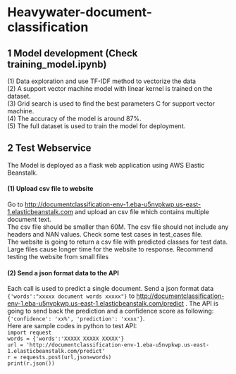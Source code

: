 # Heavywater-document-classification
## 1 Model development (Check training_model.ipynb)
(1) Data exploration and use TF-IDF method to vectorize the data<br/>
(2) A support vector machine model with linear kernel is trained on the dataset.<br/>
(3) Grid search is used to find the best parameters C for support vector machine.<br/>
(4) The accuracy of the model is around 87%.<br/>
(5) The full dataset is used to train the model for deployment.<br/>
## 2 Test Webservice
The Model is deployed as a flask web application using AWS Elastic Beanstalk. 
#### (1) Upload csv file to website
Go to http://documentclassification-env-1.eba-u5nvpkwp.us-east-1.elasticbeanstalk.com and upload an csv file which contains multiple document text. <br/>
The csv file should be smaller than 60M. The csv file should not include any headers and NAN values. Check some test cases in test_cases file. <br/>
The website is going to return a csv file with predicted classes for test data. <br/>
Large files cause longer time for the website to response. Recommend testing the website from small files<br/>
#### (2) Send a json format data to the API
Each call is used to predict a single document. Send a json format data `{'words':"xxxxx document words xxxxx"}` to http://documentclassification-env-1.eba-u5nvpkwp.us-east-1.elasticbeanstalk.com/predict . The API is going to send back the prediction and a confidence score as following: `{'confidence': 'xx%', 'prediction': 'xxxx'}`. <br/>
Here are sample codes in python to test API:<br/>
`import request`<br/>
`words = {'words':'XXXXX XXXXX XXXXX'}`<br/>
`url = 'http://documentclassification-env-1.eba-u5nvpkwp.us-east-1.elasticbeanstalk.com/predict'`<br/>
`r = requests.post(url,json=words)`<br/>
`print(r.json())`<br/>

